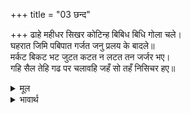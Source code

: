 +++
title = "03 छन्द"

+++
ढाहे महीधर सिखर कोटिन्ह बिबिध बिधि गोला चले।  
घहरात जिमि पबिपात गर्जत जनु प्रलय के बादले॥  
मर्कट बिकट भट जुटत कटत न लटत तन जर्जर भए।  
गहि सैल तेहि गढ पर चलावहि जहँ सो तहँ निसिचर हए॥  

<details><summary>मूल</summary>

ढाहे महीधर सिखर कोटिन्ह बिबिध बिधि गोला चले।  
घहरात जिमि पबिपात गर्जत जनु प्रलय के बादले॥  
मर्कट बिकट भट जुटत कटत न लटत तन जर्जर भए।  
गहि सैल तेहि गढ पर चलावहि जहँ सो तहँ निसिचर हए॥  
</details>

<details><summary>भावार्थ</summary>

 उन्होन्ने पर्वतों के करोडों शिखर ढहाए, अनेक प्रकार से गोले चलने लगे। वे गोले ऐसा घहराते हैं जैसे वज्रपात हुआ हो (बिजली गिरी हो) और योद्धा ऐसे गरजते हैं, मानो प्रलयकाल के बादल हों। विकट वानर योद्धा भिडते हैं, कट जाते हैं (घायल हो जाते हैं), उनके शरीर जर्जर (चलनी) हो जाते हैं, तब भी वे लटते नहीं (हिम्मत नहीं हारते)। वे पहाड उठाकर उसे किले पर फेङ्कते हैं। राक्षस जहाँ के तहाँ (जो जहाँ होते हैं, वहीं) मारे जाते हैं।  
</details>

